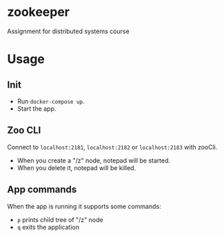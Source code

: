 # zookeeper
Assignment for distributed systems course

# Usage
## Init
- Run `docker-compose up`.
- Start the app.

## Zoo CLI
Connect to `localhost:2181`, `localhost:2182` or `localhost:2183` with zooCli.
- When you create a "/z" node, notepad will be started.
- When you delete it, notepad will be killed.

## App commands
When the app is running it supports some commands:
- `p` prints child tree of "/z" node
- `q` exits the application
